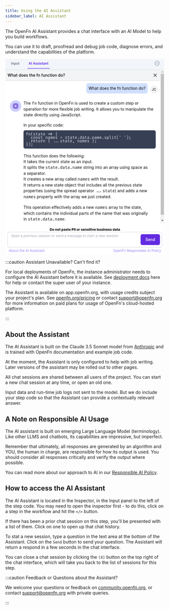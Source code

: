 ```yaml
---
title: Using the AI Assistant
sidebar_label: AI Assistant
---
```


The OpenFn AI Assistant provides a chat interface with an AI Model to help you
build workflows.

You can use it to draft, proofread and debug job code, diagnose errors, and
understand the capabilities of the platform.

![AI Assistant](/img/ai-assistant.png)

:::caution Assistant Unavailable? Can't find it? 

For local deployments of OpenFn, the instance administrator needs to configure the AI
Assistant before it is available. See
[deployment docs](https://github.com/OpenFn/lightning/blob/main/DEPLOYMENT.md#ai-chat)
here for help or contact the super user of your instance.

The Assistant is available on app.openfn.org, with usage credits subject your
project's plan. See [openfn.org/pricing](https://www.openfn.org/pricing) or contact [support@openfn.org](mailto:support@openfn.org) 
for more information on paid plans for usage of OpenFn's cloud-hosted platform.

:::

## About the Assistant

The AI Assistant is built on the Claude 3.5 Sonnet model from
[Anthropic](https://www.anthropic.com/) and is trained with OpenFn documentation
and example job code.

At the moment, the Assistant is only configured to help with job writing. Later
versions of the assistant may be rolled out to other pages.

All chat sessions are shared between all users of the project. You can start a
new chat session at any time, or open an old one.

Input data and run-time job logs not sent to the model. But we do include
your step code so that the Assistant can provide a contextually relevant answer.

## A Note on Responsible AI Usage

The AI assistant is built on emerging Large Language Model (terminology). Like
other LLMS and chatbots, its capabilities are impressive, but imperfect.

Remember that ultimately, all responses are generated by an algorithm and YOU,
the human in charge, are responsible for how its output is used. You should
consider all responses critically and verify the output where possible.

You can read more about our approach to AI in our
[Responsible AI Policy](https://www.openfn.org/ai).

## How to access the AI Assistant

The AI Assistant is located in the Inspector, in the Input panel to the left of
the step code. You may need to open the inspector first - to do this, click on a
step in the workflow and hit the `</>` button.

If there has been a prior chat session on this step, you'll be presented with a
list of them. Click on one to open up that chat history.

To stat a new session, type a question in the text area at the bottom of the
Assistant. Click on the `Send` button to send your question. The Assistant will
return a respond in a few seconds in the chat interface.

You can close a chat session by clicking the `(X)` button on the top right of
the chat interface, which will take you back to the list of sessions for this
step.

:::caution Feedback or Questions about the Assistant?  

We welcome your questions or feedback on [community.openfn.org](https://community.openfn.org/), 
or contact [support@openfn.org](mailto:support@openfn.org) with private queries. 

:::
